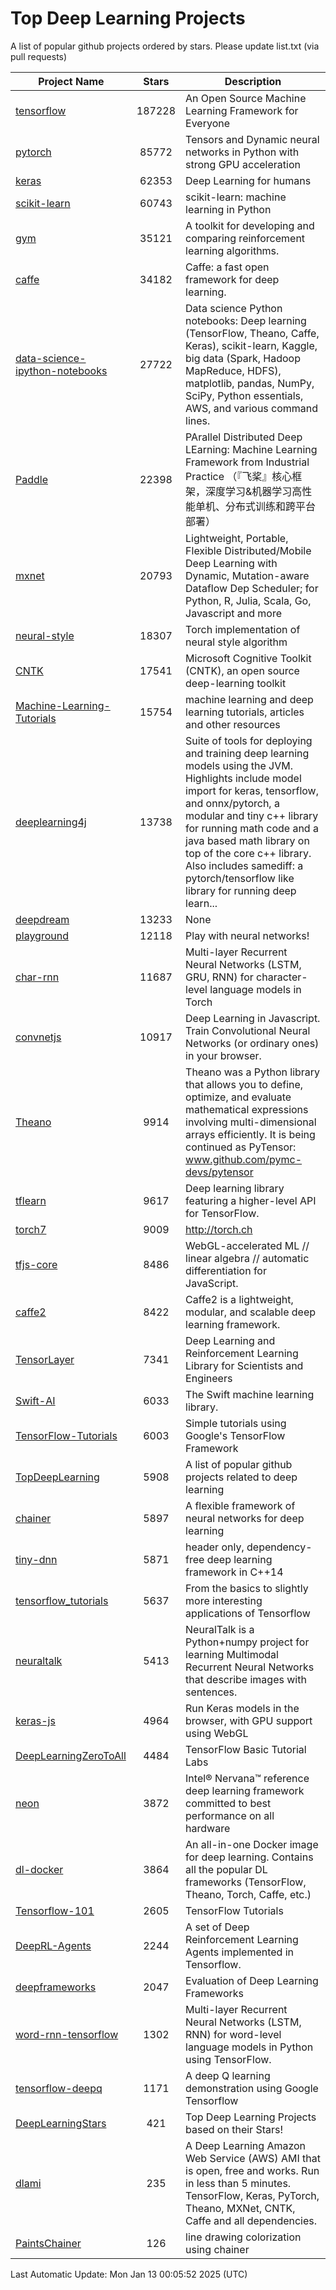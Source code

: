 # Top Deep Learning Projects
A list of popular github projects ordered by stars.
Please update list.txt (via pull requests)

|Project Name| Stars | Description |
| ---------- |:-----:| ----------- |
| [tensorflow](https://github.com/tensorflow/tensorflow) | 187228 | An Open Source Machine Learning Framework for Everyone |
| [pytorch](https://github.com/pytorch/pytorch) | 85772 | Tensors and Dynamic neural networks in Python with strong GPU acceleration |
| [keras](https://github.com/keras-team/keras) | 62353 | Deep Learning for humans |
| [scikit-learn](https://github.com/scikit-learn/scikit-learn) | 60743 | scikit-learn: machine learning in Python |
| [gym](https://github.com/openai/gym) | 35121 | A toolkit for developing and comparing reinforcement learning algorithms. |
| [caffe](https://github.com/BVLC/caffe) | 34182 | Caffe: a fast open framework for deep learning. |
| [data-science-ipython-notebooks](https://github.com/donnemartin/data-science-ipython-notebooks) | 27722 | Data science Python notebooks: Deep learning (TensorFlow, Theano, Caffe, Keras), scikit-learn, Kaggle, big data (Spark, Hadoop MapReduce, HDFS), matplotlib, pandas, NumPy, SciPy, Python essentials, AWS, and various command lines. |
| [Paddle](https://github.com/PaddlePaddle/Paddle) | 22398 | PArallel Distributed Deep LEarning: Machine Learning Framework from Industrial Practice （『飞桨』核心框架，深度学习&机器学习高性能单机、分布式训练和跨平台部署） |
| [mxnet](https://github.com/apache/mxnet) | 20793 | Lightweight, Portable, Flexible Distributed/Mobile Deep Learning with Dynamic, Mutation-aware Dataflow Dep Scheduler; for Python, R, Julia, Scala, Go, Javascript and more |
| [neural-style](https://github.com/jcjohnson/neural-style) | 18307 | Torch implementation of neural style algorithm |
| [CNTK](https://github.com/microsoft/CNTK) | 17541 | Microsoft Cognitive Toolkit (CNTK), an open source deep-learning toolkit |
| [Machine-Learning-Tutorials](https://github.com/ujjwalkarn/Machine-Learning-Tutorials) | 15754 | machine learning and deep learning tutorials, articles and other resources  |
| [deeplearning4j](https://github.com/deeplearning4j/deeplearning4j) | 13738 | Suite of tools for deploying and training deep learning models using the JVM. Highlights include model import for keras, tensorflow, and onnx/pytorch, a modular and tiny c++ library for running math code and a java based math library on top of the core c++ library. Also includes samediff: a pytorch/tensorflow like library for running deep learn... |
| [deepdream](https://github.com/google/deepdream) | 13233 | None |
| [playground](https://github.com/tensorflow/playground) | 12118 | Play with neural networks! |
| [char-rnn](https://github.com/karpathy/char-rnn) | 11687 | Multi-layer Recurrent Neural Networks (LSTM, GRU, RNN) for character-level language models in Torch |
| [convnetjs](https://github.com/karpathy/convnetjs) | 10917 | Deep Learning in Javascript. Train Convolutional Neural Networks (or ordinary ones) in your browser. |
| [Theano](https://github.com/Theano/Theano) | 9914 | Theano was a Python library that allows you to define, optimize, and evaluate mathematical expressions involving multi-dimensional arrays efficiently. It is being continued as PyTensor: www.github.com/pymc-devs/pytensor |
| [tflearn](https://github.com/tflearn/tflearn) | 9617 | Deep learning library featuring a higher-level API for TensorFlow. |
| [torch7](https://github.com/torch/torch7) | 9009 | http://torch.ch |
| [tfjs-core](https://github.com/tensorflow/tfjs-core) | 8486 | WebGL-accelerated ML // linear algebra // automatic differentiation for JavaScript. |
| [caffe2](https://github.com/facebookarchive/caffe2) | 8422 | Caffe2 is a lightweight, modular, and scalable deep learning framework. |
| [TensorLayer](https://github.com/tensorlayer/TensorLayer) | 7341 | Deep Learning and Reinforcement Learning Library for Scientists and Engineers  |
| [Swift-AI](https://github.com/Swift-AI/Swift-AI) | 6033 | The Swift machine learning library. |
| [TensorFlow-Tutorials](https://github.com/nlintz/TensorFlow-Tutorials) | 6003 | Simple tutorials using Google's TensorFlow Framework |
| [TopDeepLearning](https://github.com/aymericdamien/TopDeepLearning) | 5908 | A list of popular github projects related to deep learning |
| [chainer](https://github.com/chainer/chainer) | 5897 | A flexible framework of neural networks for deep learning |
| [tiny-dnn](https://github.com/tiny-dnn/tiny-dnn) | 5871 | header only, dependency-free deep learning framework in C++14 |
| [tensorflow_tutorials](https://github.com/pkmital/tensorflow_tutorials) | 5637 | From the basics to slightly more interesting applications of Tensorflow |
| [neuraltalk](https://github.com/karpathy/neuraltalk) | 5413 | NeuralTalk is a Python+numpy project for learning Multimodal Recurrent Neural Networks that describe images with sentences. |
| [keras-js](https://github.com/transcranial/keras-js) | 4964 | Run Keras models in the browser, with GPU support using WebGL |
| [DeepLearningZeroToAll](https://github.com/hunkim/DeepLearningZeroToAll) | 4484 | TensorFlow Basic Tutorial Labs |
| [neon](https://github.com/NervanaSystems/neon) | 3872 | Intel® Nervana™ reference deep learning framework committed to best performance on all hardware |
| [dl-docker](https://github.com/floydhub/dl-docker) | 3864 | An all-in-one Docker image for deep learning. Contains all the popular DL frameworks (TensorFlow, Theano, Torch, Caffe, etc.) |
| [Tensorflow-101](https://github.com/sjchoi86/Tensorflow-101) | 2605 | TensorFlow Tutorials |
| [DeepRL-Agents](https://github.com/awjuliani/DeepRL-Agents) | 2244 | A set of Deep Reinforcement Learning Agents implemented in Tensorflow. |
| [deepframeworks](https://github.com/zer0n/deepframeworks) | 2047 | Evaluation of Deep Learning Frameworks |
| [word-rnn-tensorflow](https://github.com/hunkim/word-rnn-tensorflow) | 1302 | Multi-layer Recurrent Neural Networks (LSTM, RNN) for word-level language models in Python using TensorFlow. |
| [tensorflow-deepq](https://github.com/siemanko/tensorflow-deepq) | 1171 | A deep Q learning demonstration using Google Tensorflow |
| [DeepLearningStars](https://github.com/hunkim/DeepLearningStars) | 421 | Top Deep Learning Projects based on their Stars! |
| [dlami](https://github.com/ritchieng/dlami) | 235 | A Deep Learning Amazon Web Service (AWS) AMI that is open, free and works. Run in less than 5 minutes. TensorFlow, Keras, PyTorch, Theano, MXNet, CNTK, Caffe and all dependencies. |
| [PaintsChainer](https://github.com/taizan/PaintsChainer) | 126 | line drawing colorization using chainer |

Last Automatic Update: Mon Jan 13 00:05:52 2025 (UTC)
